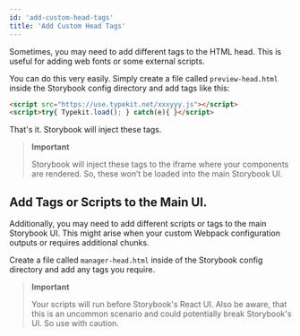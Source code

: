 ```yaml
---
id: 'add-custom-head-tags'
title: 'Add Custom Head Tags'
---
```


Sometimes, you may need to add different tags to the HTML head. This is useful for adding web fonts or some external scripts.

You can do this very easily. Simply create a file called `preview-head.html` inside the Storybook config directory and add tags like this:

```html
<script src="https://use.typekit.net/xxxyyy.js"></script>
<script>try{ Typekit.load(); } catch(e){ }</script>
```

That's it. Storybook will inject these tags.

> **Important**
>
> Storybook will inject these tags to the iframe where your components are rendered. So, these won’t be loaded into the main Storybook UI.

## Add Tags or Scripts to the Main UI.

Additionally, you may need to add different scripts or tags to the main Storybook UI. This might arise when your custom Webpack configuration outputs or requires additional chunks.

Create a file called `manager-head.html` inside of the Storybook config directory and add any tags you require.

> **Important**
>
> Your scripts will run before Storybook's React UI. Also be aware, that this is an uncommon scenario and could potentially break Storybook's UI. So use with caution.  
